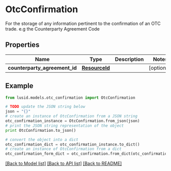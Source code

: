 # OtcConfirmation

For the storage of any information pertinent to the confirmation of an OTC trade. e.g the Counterparty Agreement Code

## Properties
Name | Type | Description | Notes
------------ | ------------- | ------------- | -------------
**counterparty_agreement_id** | [**ResourceId**](ResourceId.md) |  | [optional] 

## Example

```python
from lusid.models.otc_confirmation import OtcConfirmation

# TODO update the JSON string below
json = "{}"
# create an instance of OtcConfirmation from a JSON string
otc_confirmation_instance = OtcConfirmation.from_json(json)
# print the JSON string representation of the object
print OtcConfirmation.to_json()

# convert the object into a dict
otc_confirmation_dict = otc_confirmation_instance.to_dict()
# create an instance of OtcConfirmation from a dict
otc_confirmation_form_dict = otc_confirmation.from_dict(otc_confirmation_dict)
```
[[Back to Model list]](../README.md#documentation-for-models) [[Back to API list]](../README.md#documentation-for-api-endpoints) [[Back to README]](../README.md)


